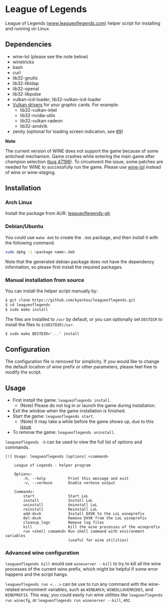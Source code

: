 # League of Legends

League of Legends (www.leagueoflegends.com) helper script for installing and
running on Linux.


## Dependencies

- wine-lol (please see the note below)
- winetricks
- bash
- curl
- lib32-gnutls
- lib32-libldap
- lib32-openal
- lib32-libpulse
- vulkan-icd-loader, lib32-vulkan-icd-loader
- [Vulkan drivers](https://wiki.archlinux.org/index.php/Vulkan) for your graphic
  cards. For example:
    - lib32-vulkan-intel
    - lib32-nvidia-utils
    - lib32-vulkan-radeon
    - lib32-amdvlk
- zenity (optional for loading screen indication, see [#9](https://github.com/kyechou/leagueoflegends/pull/9))

**Note**

The current version of WINE does not support the game because of some anticheat
mechanism. Game crashes while entering the main game after champion selection
([bug 47198](https://bugs.winehq.org/show_bug.cgi?id=47198)).
To circumvent the issue, some patches are needed for WINE to successfully run
the game. Please use [wine-lol](https://aur.archlinux.org/packages/wine-lol/)
instead of wine or wine-staging.


## Installation

### Arch Linux

Install the package from AUR: [leagueoflegends-git](https://aur.archlinux.org/packages/leagueoflegends-git).

### Debian/Ubuntu

You could use `make deb` to create the `.deb` package, and then install it with
the following command.

```sh
sudo dpkg -i <package name>.deb
```

Note that the generated debian package does not have the dependency information,
so please first install the required packages.

### Manual installation from source

You can install the helper script manually by:

```sh
$ git clone https://github.com/kyechou/leagueoflegends.git
$ cd leagueoflegends
$ sudo make install
```

The files are installed to `/usr` by default, or you can optionally set
`DESTDIR` to install the files to `$(DESTDIR)/usr`.

```sh
$ sudo make DESTDIR="..." install
```


## Configuration

The configuration file is removed for simplicity. If you would like to change
the default location of wine prefix or other parameters, please feel free to
modify the script.


## Usage

* First install the game: `leagueoflegends install`.
    * (Note) Please do not log in or launch the game during installation.
* Exit the window when the game installation is finished.
* Start the game: `leagueoflegends start`.
    * (Note) It may take a while before the game shows up, due to this [issue](https://www.reddit.com/r/leagueoflinux/comments/j07yrg/starting_the_client_script/).
* To remove the game: `leagueoflegends uninstall`.

`leagueoflegends -h` can be used to view the full list of options and commands.

```
[!] Usage: leagueoflegends [options] <command>

    League of Legends - helper program

    Options:
        -h, --help          Print this message and exit
        -v, --verbose       Enable verbose output

    Commands:
        start               Start LoL
        install             Install LoL
        uninstall           Uninstall LoL
        reinstall           Reinstall LoL
        add-dxvk            Install DXVK to the LoL wineprefix
        del-dxvk            Remove DXVK from the LoL wineprefix
        cleanup_logs        Remove log files
        kill                Kill the wine processes of the wineprefix
        run <shell comamnd> Run shell command with environment variables
                            (useful for wine utilities)
```

### Advanced wine configuration

`leagueoflegends kill` would use `wineserver --kill` to try to kill all the wine
processes of the current wine prefix, which might be helpful if some error
happens and the script hangs.

`leagueoflegends run <...>` can be use to run any command with the wine-related
environment variables, such as `WINEARCH`, `WINEDLLOVERRIDES`, and `WINEPREFIX`.
This way, you could easily run wine utilities like `leagueoflegends run
winecfg`, or `leagueoflegends run wineserver --kill`, etc.
